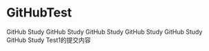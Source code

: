 # GitHubTest
GitHub Study
GitHub Study
GitHub Study
GitHub Study
GitHub Study
GitHub Study
Test1的提交内容
